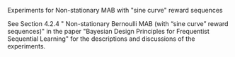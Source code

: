 Experiments for Non-stationary MAB with "sine curve" reward sequences

See Section 4.2.4 " Non-stationary Bernoulli MAB (with “sine curve” reward sequences)" in the paper "Bayesian Design Principles for Frequentist Sequential Learning" for the descriptions and discussions of the experiments.
